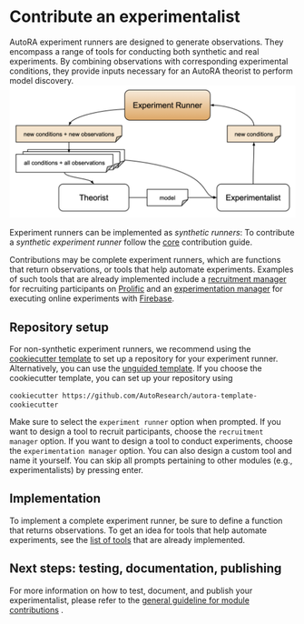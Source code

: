 # Contribute an experimentalist

AutoRA experiment runners are designed to generate observations. They encompass a range of tools for conducting both synthetic and real experiments. By combining observations with corresponding experimental conditions, they provide inputs necessary for an AutoRA theorist to perform model discovery.
![Experimentalist Runner Module](../img/experiment_runner.png)

Experiment runners can be implemented as *synthetic runners*:
To contribute a *synthetic experiment runner* follow the [core](core.md) contribution guide.

Contributions may be complete experiment runners, which are functions that return observations, or tools that help automate experiments. Examples of such tools that are already implemented include a [recruitment manager](https://autoresearch.github.io/autora/user-guide/experiment-runners/recruitment-managers/prolific/) for recruiting participants on [Prolific](prolific.co) and an [experimentation manager](https://autoresearch.github.io/autora/user-guide/experiment-runners/experimentation-managers/firebase/) for executing online experiments with [Firebase](https://firebase.google.com/).

## Repository setup

For non-synthetic experiment runners, we recommend using the [cookiecutter template](https://github.com/AutoResearch/autora-template-cookiecutter) to set up
a repository for your experiment runner. Alternatively, you can use the 
[unguided template](https://github.com/AutoResearch/autora-template). If you choose the cookiecutter template, you can set up your repository using

```shell
cookiecutter https://github.com/AutoResearch/autora-template-cookiecutter
```

Make sure to select the `experiment runner` option when prompted. If you want to design a tool to recruit participants, choose the `recruitment manager` option. If you want to design a tool to conduct experiments, choose the `experimentation manager` option. You can also design a custom tool and name it yourself. You can skip all prompts pertaining to other modules 
(e.g., experimentalists) by pressing enter.

## Implementation

To implement a complete experiment runner, be sure to define a function that returns observations. To get an idea for tools that help automate experiments, see the [list of tools](https://autoresearch.github.io/autora/experiment-runner/) that are already implemented.


## Next steps: testing, documentation, publishing

For more information on how to test, document, and publish your experimentalist, please refer to the 
[general guideline for module contributions](module.md) . 
